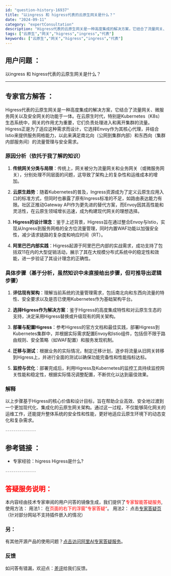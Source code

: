 ```yaml
---
id: "question-history-16937"
title: "以ingress 和 higress代表的云原生网关是什么？"
date: "2024-09-11"
category: "expertConsultation"
description: "Higress代表的云原生网关是一种高度集成的解决方案，它结合了流量网关、微服务网关以及安全网关的功能于一体。在云原生时代，特别是Kubernetes（K8s）生态系统中，网关的作用尤为重要，它们负责处理进入和离开集群的流量。Higress正是为了适应这种需求而设计，它选择Envoy作为其核心代理，"
tags: ["云原生","网关","higress","ingress","代表"]
keywords: ["云原生","网关","higress","ingress","代表"]
---
```


## 用户问题 ： 
 以ingress 和 higress代表的云原生网关是什么？  

---------------
## 专家官方解答 ：

Higress代表的云原生网关是一种高度集成的解决方案，它结合了流量网关、微服务网关以及安全网关的功能于一体。在云原生时代，特别是Kubernetes（K8s）生态系统中，网关的作用尤为重要，它们负责处理进入和离开集群的流量。Higress正是为了适应这种需求而设计，它选择Envoy作为其核心代理，并结合Istio来提供服务网格能力，以此来满足南北向（公网到集群内部）和东西向（集群内部服务间）的流量管理与安全需求。

### 原因分析（依托于我了解的知识）

1. **传统网关分类与局限**：传统上，网关被分为流量网关和业务网关（或微服务网关），分别处理不同层面的问题，这导致了架构上的复杂性和运维成本的增加。
   
2. **云原生趋势**：随着Kubernetes的普及，Ingress资源成为了定义云原生应用入口的标准方式，但同时也暴露了原有Ingress标准的不足，如路由表达能力有限。社区正推动Gateway API作为更先进的替代方案，而Envoy因其高性能和灵活性，在云原生领域增长迅速，成为构建现代网关的理想选择。

3. **Higress的设计理念**：鉴于上述背景，Higress旨在通过整合Envoy与Istio，实现从Ingress到服务网格的全方位流量管理，同时内置WAF功能以加强安全性，减少请求链路的复杂度和响应时间（RT）。

4. **阿里巴巴内部实践**：Higress起源于阿里巴巴内部的实战需求，成功支持了包括双11在内的大型促销活动，展示了其在大规模分布式系统中的稳定性和效能，进一步验证了其设计理念的正确性。

### 具体步骤（基于分析，虽然知识中未直接给出步骤，但可推导出逻辑步骤）

1. **评估现有架构**：理解当前系统的流量管理需求，包括南北向和东西向流量的特性、安全要求以及是否已使用Kubernetes作为基础架构平台。

2. **选择Higress作为解决方案**：鉴于Higress的高度集成特性和对云原生生态的支持，决定采用Higress替换或升级现有的网关架构。

3. **部署与配置Higress**：参考Higress的官方文档和最佳实践，部署Higress到Kubernetes集群中，并根据实际需求配置Envoy和Istio组件，包括但不限于路由规则、安全策略（如WAF配置）和服务发现机制。

4. **迁移与测试**：根据业务的实际情况，制定迁移计划，逐步将流量从旧网关转移到Higress上，并进行全面的测试以确保功能完备性和性能指标达标。

5. **监控与优化**：部署完成后，利用Higress及Kubernetes的监控工具持续监控网关性能和稳定性，根据实际情况调整配置，不断优化以达到最佳效果。

### 解释

以上步骤基于Higress的核心价值和设计目标，旨在帮助企业高效、安全地过渡到一个更加现代化、集成化的云原生网关架构。通过这一过程，不仅能够简化网关的运维工作，还能提升整体系统的安全性和性能，更好地适应云原生环境下的动态变化和复杂需求。


<font color="#949494">---------------</font> 


## 参考链接 ：

* 专家经验：higress Higress是什么? 


 <font color="#949494">---------------</font> 
 


## <font color="#FF0000">答疑服务说明：</font> 

本内容经由技术专家审阅的用户问答的镜像生成，我们提供了<font color="#FF0000">专家智能答疑服务</font>,使用方法：
用法1： 在<font color="#FF0000">页面的右下的浮窗”专家答疑“</font>。
用法2： 点击[专家答疑页](https://answer.opensource.alibaba.com/docs/intro)（针对部分网站不支持插件嵌入的情况）
### 另：


有其他开源产品的使用问题？[点击访问阿里AI专家答疑服务](https://answer.opensource.alibaba.com/docs/intro)。
### 反馈
如问答有错漏，欢迎点：[差评](https://ai.nacos.io/user/feedbackByEnhancerGradePOJOID?enhancerGradePOJOId=16942)给我们反馈。
